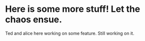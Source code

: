 

# Here is some more stuff!  Let the chaos ensue.

Ted and alice here working on some feature.
Still working on it.
